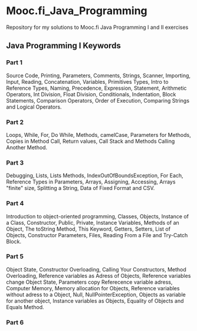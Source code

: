 # Mooc.fi_Java_Programming
Repository for my solutions to Mooc.fi Java Programming I and II exercises 
## Java Programming I Keywords
### Part 1
Source Code, Printing, Parameters, Comments, Strings, Scanner, Importing, Input, Reading, Concatenation, Variables, Primitives Types, Intro to Reference Types, Naming, Precedence, Expression, Statement, Arithmetic Operators, Int Division, Float Division, Conditionals, Indentation, Block Statements, Comparison Operators, Order of Execution, Comparing Strings and Logical Operators.

### Part 2
Loops, While, For, Do While, Methods, camelCase, Parameters for Methods, Copies in Method Call, Return values, Call Stack and Methods Calling Another Method.

### Part 3
Debugging, Lists, Lists Methods, IndexOutOfBoundsException, For Each, Reference Types in Parameters, Arrays, Assigning, Accessing, Arrays "finite" size, Splitting a String, Data of Fixed Format and CSV.

### Part 4
Introduction to object-oriented programming, Classes, Objects, Instance of a Class, Constructor, Public, Private, Instance Variables, Methods of an Object, The toString Method, This Keyword, Getters, Setters, List of Objects, Constructor Parameters,
Files, Reading From a File and Try-Catch Block.

### Part 5
Object State, Constructor Overloading, Calling Your Constructors, Method Overloading, Reference variables as Adress of Objects, Reference variables change Object State, Parameters copy Referecence variable adress, Computer Memory, Memory allocation for Objects, Reference variables without adress to a Object, Null, NullPointerException, Objects as variable for another object, Instance variables as Objects, Equality of Objects and Equals Method.

### Part 6


